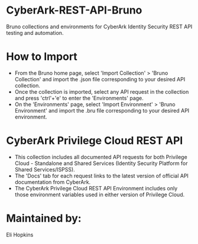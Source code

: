 # CyberArk-REST-API-Bruno
Bruno collections and environments for CyberArk Identity Security REST API testing and automation.

# How to Import
* From the Bruno home page, select 'Import Collection' > 'Bruno Collection' and import the .json file corresponding to your desired API collection.
* Once the collection is imported, select any API request in the collection and press 'ctrl'+'e' to enter the 'Environments' page.
* On the 'Environments' page, select 'Import Environment' > 'Bruno Environment' and import the .bru file corresponding to your desired API environment.

# CyberArk Privilege Cloud REST API
* This collection includes all documented API requests for both Privilege Cloud - Standalone and Shared Services (Identity Security Platform for Shared Services/ISPSS).
* The 'Docs' tab for each request links to the latest version of official API documentation from CyberArk.
* The CyberArk Privilege Cloud REST API Environment includes only those environment variables used in either version of Privilege Cloud.

# Maintained by:
Eli Hopkins
